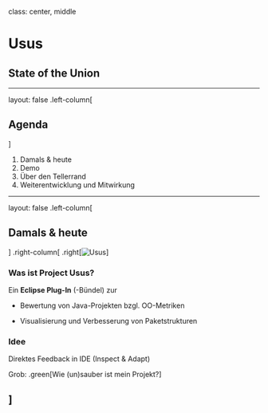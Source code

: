  class: center, middle

# Usus

## State of the Union

---
layout: false
.left-column[
  ## Agenda
]

1. Damals & heute
2. Demo
3. Über den Tellerrand
4. Weiterentwicklung und Mitwirkung

---

layout: false
.left-column[
  ## Damals & heute
]
.right-column[
.right[![Usus](https://marketplace.eclipse.org/sites/default/files/usus-marketplace.png)]
### Was ist Project Usus?

Ein **Eclipse Plug-In** (-Bündel) zur 

- Bewertung von Java-Projekten bzgl. OO-Metriken

- Visualisierung und Verbesserung von Paketstrukturen

### Idee

Direktes Feedback in IDE (Inspect & Adapt)
<br>

Grob: .green[Wie (un)sauber ist mein Projekt?]


]
---
